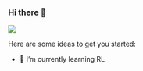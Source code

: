 ### Hi there 👋



![](https://github-readme-stats.vercel.app/api?username=jizhipen)

Here are some ideas to get you started:


- 🌱 I’m currently learning RL

<!--
**jizhipen/jizhipen** is a ✨ _special_ ✨ repository because its `README.md` (this file) appears on your GitHub profile.
- 🔭 I’m currently working on ...
- 👯 I’m looking to collaborate on ...
- 🤔 I’m looking for help with ...
- 💬 Ask me about ...
- 📫 How to reach me: ...
- 😄 Pronouns: ...
- ⚡ Fun fact: ...
-->
